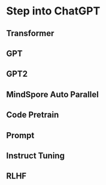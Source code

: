 # Step into ChatGPT

## Transformer

## GPT

## GPT2

## MindSpore Auto Parallel

## Code Pretrain

## Prompt

## Instruct Tuning

## RLHF

